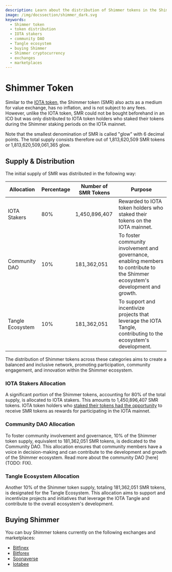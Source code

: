 ```yaml
---
description: Learn about the distribution of Shimmer tokens in the Shimmer network ecosystem.
image: /img/docssection/shimmer_dark.svg
keywords:
  - Shimmer token
  - token distribution
  - IOTA stakers
  - community DAO
  - Tangle ecosystem
  - buying Shimmer
  - Shimmer cryptocurrency
  - exchanges
  - marketplaces
---
```


# Shimmer Token

Similar to the [IOTA token](../iota/iota-token.md), the Shimmer token (SMR) also acts as a medium for value exchange, has no inflation, 
and is not subject to any fees. However, unlike the IOTA token, SMR could not be bought beforehand in an ICO but was
only distributed to IOTA token holders who staked their tokens during the Shimmer staking periods on the IOTA mainnet.

Note that the smallest denomination of SMR is called "glow" with 6 decimal points. The total supply consists therefore
out of 1,813,620,509 SMR tokens or 1,813,620,509,061,365 glow.

## Supply & Distribution

The initial supply of SMR was distributed in the following way:

| Allocation       | Percentage | Number of SMR Tokens | Purpose                                                                                                                           |
|------------------|------------|----------------------|-----------------------------------------------------------------------------------------------------------------------------------|
| IOTA Stakers     | 80%        | 1,450,896,407        | Rewarded to IOTA token holders who staked their tokens on the IOTA mainnet.                                                       |
| Community DAO    | 10%        | 181,362,051          | To foster community involvement and governance, enabling members to contribute to the Shimmer ecosystem's development and growth. |
| Tangle Ecosystem | 10%        | 181,362,051          | To support and incentivize projects that leverage the IOTA Tangle, contributing to the ecosystem's development.           |

The distribution of Shimmer tokens across these categories aims to create a balanced and inclusive network, promoting
participation, community engagement, and innovation within the Shimmer ecosystem.

### IOTA Stakers Allocation

A significant portion of the Shimmer tokens, accounting for 80% of the total supply, is allocated to IOTA stakers. This
amounts to 1,450,896,407 SMR tokens. IOTA token holders who [staked their tokens had the opportunity](/get-started/introduction/iota/staking/#iota-staking-for-smr-rewards) to receive SMR tokens as rewards for participating in the IOTA mainnet.

### Community DAO Allocation

To foster community involvement and governance, 10% of the Shimmer token supply, equivalent to 181,362,051 SMR tokens,
is dedicated to the Community DAO. This allocation ensures that community members have a voice in decision-making and
can contribute to the development and growth of the Shimmer ecosystem. Read more about the community DAO [here](TODO:
FIX).

### Tangle Ecosystem Allocation

Another 10% of the Shimmer token supply, totaling 181,362,051 SMR tokens, is designated for the Tangle Ecosystem. This
allocation aims to support and incentivize projects and initiatives that leverage the IOTA Tangle and contribute to the
overall ecosystem's development.

## Buying Shimmer

You can buy Shimmer tokens currently on the following exchanges and marketplaces:

- [Bitfinex](https://bitfinex.com)
- [Bitforex](https://bitforex.com)
- [Soonaverse](https://soonaverse.com/tokens/all)
- [Iotabee](https://iotabee.com/swap)